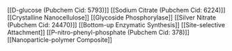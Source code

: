 [[D-glucose (Pubchem Cid: 5793)]]
[[Sodium Citrate (Pubchem Cid: 6224)]]
[[Crystalline Nanocellulose]]
[[Glycoside Phosphorylase]]
[[Silver Nitrate (Pubchem Cid: 24470)]]
[[Bottom-up Enzymatic Synthesis]]
[[Site-selective Attachment]]
[[P-nitro-phenyl-phosphate (Pubchem Cid: 378)]]
[[Nanoparticle-polymer Composite]]
